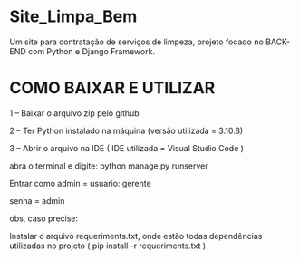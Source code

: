 # Site_Limpa_Bem

Um site para contratação de serviços de limpeza, projeto focado no BACK-END com Python e Django Framework.






# COMO BAIXAR E UTILIZAR


<p> 1 – Baixar o arquivo zip pelo github </p>
<p>2 – Ter Python instalado na máquina (versão utilizada = 3.10.8)</p>
<p>3 – Abrir o arquivo na IDE ( IDE utilizada = Visual Studio Code )</p>
<p> abra o terminal e digite: python manage.py runserver </p>
<p> Entrar como admin = usuario: gerente</p>
<p>senha = admin</p>


obs, caso precise: 
<p> Instalar o arquivo requeriments.txt, onde estão todas dependências utilizadas no projeto ( pip install -r requeriments.txt )</p>


